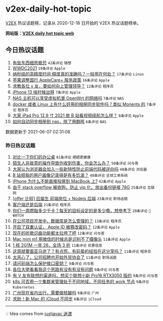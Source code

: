 # v2ex-daily-hot-topic

[V2EX](https://www.v2ex.com/) 热议话题榜，记录从 2020-12-18 日开始的 V2EX 热议话题榜单。

**网站版：[V2EX daily hot topic web](https://boojack.github.io/v2ex-daily-hot-topic-web/)**

## 今日热议话题

<!-- TODAY BEGIN -->

1. [有些东西细思极恐](https://www.v2ex.com/t/781794) `42条评论` `随想`
1. [WWDC2021](https://www.v2ex.com/t/781790) `19条评论` `Apple`
1. [纳秒级的高精度时间 精度真的准确吗？一般用在何处？](https://www.v2ex.com/t/781779) `17条评论` `Linux`
1. [苹果调整国行 AppleCare+ 服务政策](https://www.v2ex.com/t/781791) `16条评论` `Apple`
1. [求教各位 v 友，要如何向上管理领导？](https://www.v2ex.com/t/781782) `12条评论` `程序员`
1. [iPhone 13 啥时候出呀](https://www.v2ex.com/t/781786) `7条评论` `Apple`
1. [NAS 主机可以享受虚拟机里 OpenWrt 的网络吗](https://www.v2ex.com/t/781785) `7条评论` `NAS`
1. [docker 或者 Linux 上有什么好用的相册同步软件吗？类似 Monents 的](https://www.v2ex.com/t/781777) `7条评论` `程序员`
1. [大家 iPad Pro 12.9 寸 2021 款 B 站看视频续航怎么样？](https://www.v2ex.com/t/781796) `6条评论` `Apple`
1. [如何自动同步相册到 nas，除了用群晖](https://www.v2ex.com/t/781780) `6条评论` `NAS`

数据更新于 2021-06-07 02:31:08

<!-- TODAY END -->

### 昨日热议话题

<!-- YESTERDAY BEGIN -->

1. [对比一下你们的办公桌](https://www.v2ex.com/t/781653) `81条评论` `晒晒更健康`
1. [陌生人非故意的操作导致你收到伤害，你会怎么办？](https://www.v2ex.com/t/781658) `50条评论` `问与答`
1. [大家认为浏览器会加入一些新特性防止前端代码被逆向吗](https://www.v2ex.com/t/781702) `48条评论` `浏览器`
1. [B 站把我的用户画像记录得是有多饥渴？](https://www.v2ex.com/t/781709) `48条评论` `全球工单系统`
1. [iPhone 为什么不能直接投屏到 MacBook 上?](https://www.v2ex.com/t/781743) `42条评论` `Apple`
1. [由于 stack overflow 被收购，防止 vip 化。放出备份链接 78G](https://www.v2ex.com/t/781651) `25条评论` `互联网`
1. [[offer 比较] 应届生 前端岗位 + Nodejs 后端](https://www.v2ex.com/t/781679) `23条评论` `职场话题`
1. [客户端还是后端](https://www.v2ex.com/t/781688) `21条评论` `程序员`
1. [你们一周燃脂多少千卡？每天的目标设定的是多少嘞，想参考下](https://www.v2ex.com/t/781672) `20条评论` ` WATCH`
1. [在公司项目开发中，数据库是怎么管理的？](https://www.v2ex.com/t/781731) `13条评论` `程序员`
1. [开启了双重认证， Apple ID 被篡改密码？](https://www.v2ex.com/t/781756) `12条评论` `Apple`
1. [现在的听歌识曲功能都太拉垮了吧](https://www.v2ex.com/t/781669) `12条评论` `问与答`
1. [Mac mini m1 用微信的时候总是识别不了摄像头](https://www.v2ex.com/t/781733) `11条评论` `Apple`
1. [1 核 2G1M 一年 26，全场 3 折](https://www.v2ex.com/t/781727) `11条评论` `优惠信息`
1. [这周就要面亚马逊了？有点慌，有前辈的经验在这分享吗？](https://www.v2ex.com/t/781726) `11条评论` `程序员`
1. [太恶心了，公司招聘也开始外贸协会了](https://www.v2ex.com/t/781748) `11条评论` `职场话题`
1. [请问前端怎么保护接口密钥？](https://www.v2ex.com/t/781750) `9条评论` `问与答`
1. [各位大佬看看我这个思路有没有有没有问题](https://www.v2ex.com/t/781730) `9条评论` `问与答`
1. [有 V 友有联想的渠道吗，想买个联想小新 Pro16 RTX3050 版的](https://www.v2ex.com/t/781724) `9条评论` `问与答`
1. [k8s 可否用一个集群来管理处于不同地域，不同任务的 work 节点](https://www.v2ex.com/t/781711) `9条评论` `Kubernetes`
1. [广州现在省内出行，需要做核酸吗](https://www.v2ex.com/t/781675) `9条评论` `广州`
1. [求助！新 Mac 的 iCloud 不同步](https://www.v2ex.com/t/781759) `8条评论` `iCloud`

<!-- YESTERDAY END -->

---

💡 Idea comes from [justjavac 迷渡](https://github.com/justjavac/)
